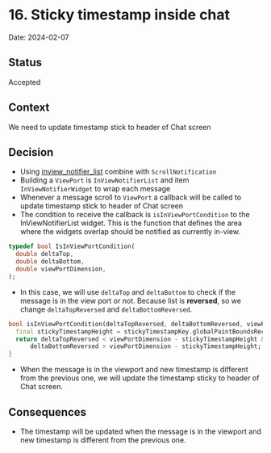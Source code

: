 # 16. Sticky timestamp inside chat

Date: 2024-02-07

## Status

Accepted

## Context

We need to update timestamp stick to header of Chat screen

## Decision

- Using [inview_notifier_list](https://pub.dev/packages/inview_notifier_list) combine with `ScrollNotification`
- Building a `ViewPort` is `InViewNotifierList` and item `InViewNotifierWidget` to wrap each message
- Whenever a message scroll to `ViewPort` a callback will be called to update timestamp stick to header of Chat screen
- The condition to receive the callback is `isInViewPortCondition` to the InViewNotifierList widget. 
This is the function that defines the area where the widgets overlap should be notified as currently in-view.

```dart
typedef bool IsInViewPortCondition(
  double deltaTop,
  double deltaBottom,
  double viewPortDimension,
);
```

- In this case, we will use `deltaTop` and `deltaBottom` to check if the message is in the view port or not.
Because list is **reversed**, so we change `deltaTopReversed` and `deltaBottomReversed`.

```dart
bool isInViewPortCondition(deltaTopReversed, deltaBottomReversed, viewPortDimension) {
  final stickyTimestampHeight = stickyTimestampKey.globalPaintBoundsRect?.height ?? 0;
  return deltaTopReversed < viewPortDimension - stickyTimestampHeight &&
      deltaBottomReversed > viewPortDimension - stickyTimestampHeight;
}
```

- When the message is in the viewport and new timestamp is different from the previous one, 
we will update the timestamp sticky to header of Chat screen.

## Consequences

- The timestamp will be updated when the message is in the viewport and new timestamp is different from the previous one.